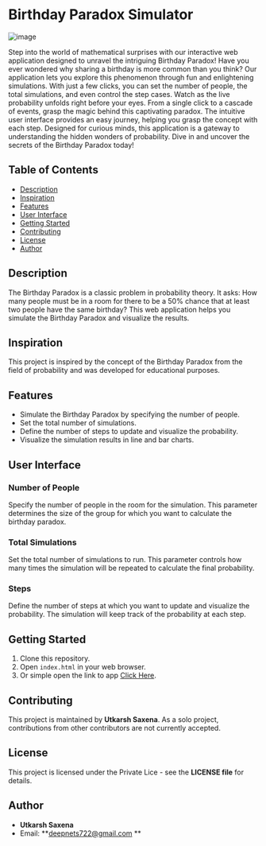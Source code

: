 # Birthday Paradox Simulator

![image](https://github.com/DeepNets-US/Birthday-Paradox/assets/118154709/f15097c2-9a81-466b-af07-f14c168a421c)

Step into the world of mathematical surprises with our interactive web application designed to unravel the intriguing Birthday Paradox! Have you ever wondered why sharing a birthday is more common than you think? Our application lets you explore this phenomenon through fun and enlightening simulations. With just a few clicks, you can set the number of people, the total simulations, and even control the step cases. Watch as the live probability unfolds right before your eyes. From a single click to a cascade of events, grasp the magic behind this captivating paradox. The intuitive user interface provides an easy journey, helping you grasp the concept with each step. Designed for curious minds, this application is a gateway to understanding the hidden wonders of probability. Dive in and uncover the secrets of the Birthday Paradox today!

## Table of Contents

- [Description](#description)
- [Inspiration](#inspiration)
- [Features](#features)
- [User Interface](#user-interface)
- [Getting Started](#getting-started)
- [Contributing](#contributing)
- [License](#license)
- [Author](#author)

## Description

The Birthday Paradox is a classic problem in probability theory. It asks: How many people must be in a room for there to be a 50% chance that at least two people have the same birthday? This web application helps you simulate the Birthday Paradox and visualize the results.

## Inspiration

This project is inspired by the concept of the Birthday Paradox from the field of probability and was developed for educational purposes.

## Features

- Simulate the Birthday Paradox by specifying the number of people.
- Set the total number of simulations.
- Define the number of steps to update and visualize the probability.
- Visualize the simulation results in line and bar charts.

## User Interface

### Number of People

Specify the number of people in the room for the simulation. This parameter determines the size of the group for which you want to calculate the birthday paradox.

### Total Simulations

Set the total number of simulations to run. This parameter controls how many times the simulation will be repeated to calculate the final probability.

### Steps

Define the number of steps at which you want to update and visualize the probability. The simulation will keep track of the probability at each step.

## Getting Started

1. Clone this repository.
2. Open `index.html` in your web browser.
3. Or simple open the link to app [Click Here]().

## Contributing

This project is maintained by **Utkarsh Saxena**. As a solo project, contributions from other contributors are not currently accepted.

## License

This project is licensed under the Private Lice - see the **LICENSE file** for details.

## Author

- **Utkarsh Saxena**
- Email: **deepnets722@gmail.com
**
